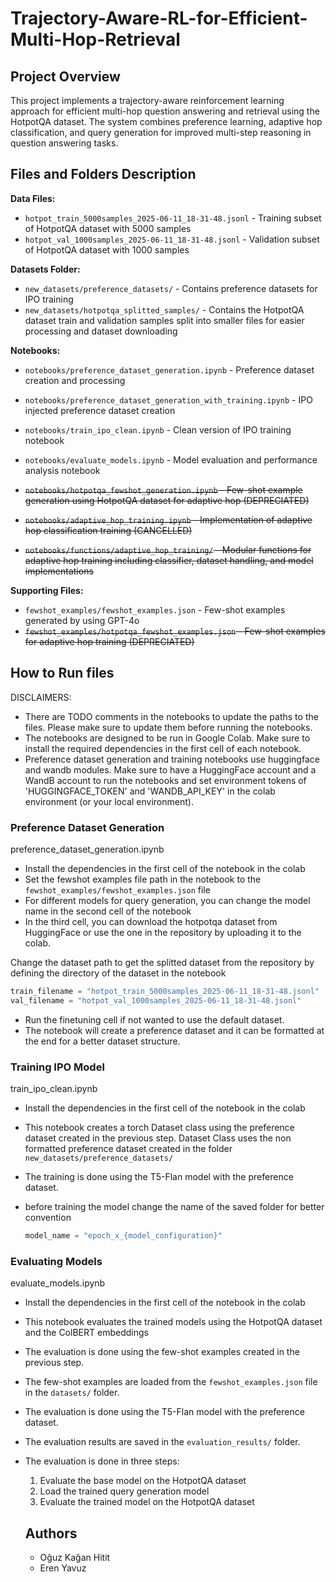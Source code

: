 # Trajectory-Aware-RL-for-Efficient-Multi-Hop-Retrieval

## Project Overview

This project implements a trajectory-aware reinforcement learning approach for efficient multi-hop question answering and retrieval using the HotpotQA dataset. The system combines preference learning, adaptive hop classification, and query generation for improved multi-step reasoning in question answering tasks.

## Files and Folders Description

**Data Files:**

- `hotpot_train_5000samples_2025-06-11_18-31-48.jsonl` - Training subset of HotpotQA dataset with 5000 samples
- `hotpot_val_1000samples_2025-06-11_18-31-48.jsonl` - Validation subset of HotpotQA dataset with 1000 samples

**Datasets Folder:**


- `new_datasets/preference_datasets/` - Contains preference datasets for IPO training
- `new_datasets/hotpotqa_splitted_samples/` - Contains the HotpotQA dataset train and validation samples split into smaller files for easier processing and dataset downloading

**Notebooks:**

- `notebooks/preference_dataset_generation.ipynb` - Preference dataset creation and processing
- `notebooks/preference_dataset_generation_with_training.ipynb` - IPO injected preference dataset creation
- `notebooks/train_ipo_clean.ipynb` - Clean version of IPO training notebook
- `notebooks/evaluate_models.ipynb` - Model evaluation and performance analysis notebook


- ~~`notebooks/hotpotqa_fewshot_generation.ipynb` - Few-shot example generation using HotpotQA dataset for adaptive hop (DEPRECIATED)~~
- ~~`notebooks/adaptive_hop_training.ipynb` - Implementation of adaptive hop classification training (CANCELLED)~~
- ~~`notebooks/functions/adaptive_hop_training/` - Modular functions for adaptive hop training including classifier, dataset handling, and model implementations~~

**Supporting Files:**

- `fewshot_examples/fewshot_examples.json` - Few-shot examples generated by using GPT-4o
- ~~`fewshot_examples/hotpotqa_fewshot_examples.json` - Few-shot examples for adaptive hop training (DEPRECIATED)~~

## How to Run files

DISCLAIMERS: 
- There are TODO comments in the notebooks to update the paths to the files. Please make sure to update them before running the notebooks.
- The notebooks are designed to be run in Google Colab. Make sure to install the required dependencies in the first cell of each notebook.
- Preference dataset generation and training notebooks use huggingface and wandb modules. Make sure to have a HuggingFace account and a WandB account to run the notebooks and set environment tokens of 'HUGGINGFACE_TOKEN' and 'WANDB_API_KEY' in the colab environment (or your local environment).

### Preference Dataset Generation
preference_dataset_generation.ipynb

- Install the dependencies in the first cell of the notebook in the colab
- Set the fewshot examples file path in the notebook to the `fewshot_examples/fewshot_examples.json` file
- For different models for query generation, you can change the model name in the second cell of the notebook
- In the third cell, you can download the hotpotqa dataset from HuggingFace or use the one in the repository by uploading it to the colab.


Change the dataset path to get the splitted dataset from the repository by defining the directory of the dataset in the notebook

  ```python
  train_filename = "hotpot_train_5000samples_2025-06-11_18-31-48.jsonl"
  val_filename = "hotpot_val_1000samples_2025-06-11_18-31-48.jsonl"
  ```

- Run the finetuning cell if not wanted to use the default dataset.
- The notebook will create a preference dataset and it can be formatted at the end for a better dataset structure.

### Training IPO Model
train_ipo_clean.ipynb

- Install the dependencies in the first cell of the notebook in the colab
- This notebook creates a torch Dataset class using the preference dataset created in the previous step. Dataset Class uses the non formatted preference dataset created in the folder
  `new_datasets/preference_datasets/`
- The training is done using the T5-Flan model with the preference dataset.
- before training the model change the name of the saved folder for better convention

  ```python
  model_name = "epoch_x_{model_configuration}"
  ```


### Evaluating Models
evaluate_models.ipynb

- Install the dependencies in the first cell of the notebook in the colab
- This notebook evaluates the trained models using the HotpotQA dataset and the ColBERT embeddings
- The evaluation is done using the few-shot examples created in the previous step.
- The few-shot examples are loaded from the `fewshot_examples.json` file in the `datasets/` folder.
- The evaluation is done using the T5-Flan model with the preference dataset.
- The evaluation results are saved in the `evaluation_results/` folder.
- The evaluation is done in three steps:
  1. Evaluate the base model on the HotpotQA dataset
  2. Load the trained query generation model
  3. Evaluate the trained model on the HotpotQA dataset

  ## Authors

  - Oğuz Kağan Hitit
  - Eren Yavuz
